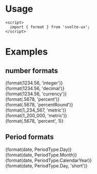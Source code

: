 <script lang="ts">
	import Preview from '$lib/components/Preview.svelte';
	import { format } from '$lib/utils/format';
	import { PeriodType } from '$lib/utils/date';

  const date = new Date('1982-03-30T00:00:00');
</script>

<h1>Usage</h1>

```svelte
<script>
  import { format } from 'svelte-ux';
</script>
```

<h1>Examples</h1>

<h2>number formats</h2>

<Preview showCode>
  <div>{format(1234.56, 'integer')}</div>
  <div>{format(1234.56, 'decimal')}</div>
  <div>{format(1234.56, 'currency')}</div>
  <div>{format(.5678, 'percent')}</div>
  <div>{format(.5678, 'percentRound')}</div>
  <div>{format(1_234_567, 'metric')}</div>
  <div>{format(1_200_000, 'metric')}</div>
  <div>{format(.5678, 'percent', 1)}</div>
</Preview>

<h2>Period formats</h2>

<Preview showCode>
  <div>{format(date, PeriodType.Day)}</div>
  <div>{format(date, PeriodType.Month)}</div>
  <div>{format(date, PeriodType.CalendarYear)}</div>
  <div>{format(date, PeriodType.Day, 'short')}</div>
</Preview>
